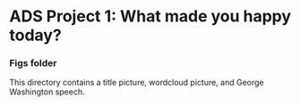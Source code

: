 # ADS Project 1: What made you happy today?
### Figs folder

This directory contains a title picture, wordcloud picture, and George Washington speech.